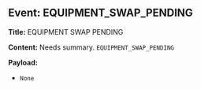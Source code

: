 ## Event: EQUIPMENT_SWAP_PENDING

**Title:** EQUIPMENT SWAP PENDING

**Content:**
Needs summary.
`EQUIPMENT_SWAP_PENDING`

**Payload:**
- `None`